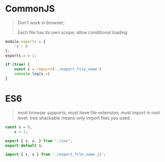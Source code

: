 # CommonJS
> Don't work in browser;
> 
> Each file has its own scope; allow conditional loading

```js
module.exports = {
    's': 0
};
exports.x = 1;

if (true) {
    const s = require('./export_file_name')
    console.log(s.x)
}
```

# ES6
> most browser supports; must have file extension; must import in root level; tree shackable means only import files you used.
```js
const s = 0,
    x = 1;

export { s, x, } from "./xxx";
export default s;

import { s, x } from './export_file_name.js';
```